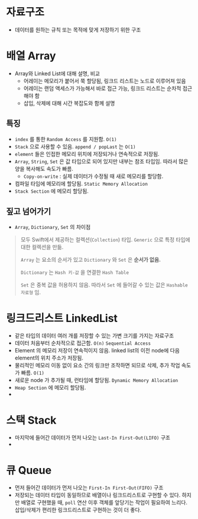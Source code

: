 # 자료구조

* 데이터를 원하는 규칙 또는 목적에 맞게 저장하기 위한 구조

# 배열 Array

- Array와 Linked List에 대해 설명, 비교
  - 어레이는 메모리가 붙어서 쭉 할당됨, 링크드 리스트는 노드로 이루어져 있음
  - 어레이는 랜덤 액세스가 가능해서 바로 접근 가능, 링크드 리스트는 순차적 접근해야 함
  - 삽입, 삭제에 대해 시간 복잡도와 함께 설명

## 특징

* `index` 를 통한 `Random Access` 를 지원함. `O(1)`
* `Stack` 으로 사용할 수 있음. `append / popLast` 는 `O(1)` 
* `element` 들은 인접한 메모리 위치에 저장되거나 연속적으로 저장됨.
* `Array`, `String`, `Set` 은 값 타입으로 되어 있지만 내부는 참조 타입임. 따라서 많은 양을 복사해도 속도가 빠름.
  * `Copy-on-write` : 실제 데이터가 수정될 때 새로 메모리를 할당함. 
* 컴파일 타임에 메모리에 할당됨. `Static Memory Allocation`
* `Stack Section` 에 메모리 할당됨. 





## 짚고 넘어가기

* `Array`, `Dictionary`, `Set` 의 차이점

> 모두 Swift에서 제공하는 컬렉션(`Collection`) 타입. `Generic` 으로 특정 타입에 대한 컬렉션을 만듦.
>
>  `Array` 는 요소의 순서가 있고 `Dictionary` 와 `Set` 은 **순서가 없음.** 
>
> `Dictionary` 는 `Hash 키-값` 을 연결한 `Hash Table` 
>
>  `Set` 은 중복 값을 허용하지 않음. 따라서 `Set` 에 들어갈 수 있는 값은 `Hashable 자료형` 임. 





# 링크드리스트 LinkedList 

* 같은 타입의 데이터 여러 개를 저장할 수 있는 가변 크기를 가지는 자료구조 
* 데이터 처음부터 순차적으로 접근함. `O(n)` `Sequential Access` 
* Element 의 메모리 저장이 연속적이지 않음. linked list의 이전 node에 다음 element의 위치 주소가 저장됨. 
* 물리적인 메모리 이동 없이 요소 간의 링크만 조작하면 되므로 삭제, 추가 작업    속도가 빠름. `O(1)`
* 새로운 node 가 추가될 때, 런타임에 할당됨. `Dynamic Memory Allocation`
* `Heap Section` 에 메모리 할당됨. 
* 









# 스택 Stack 

* 마지막에 들어간 데이터가 먼저 나오는 `Last-In First-Out(LIFO)` 구조 
*  





# 큐 Queue

* 먼저 들어간 데이터가 먼저 나오는 `First-In First-Out(FIFO)` 구조
* 저장되는 데이터 타입이 동일하므로 배열이나 링크드리스트로 구현할 수 있다. 하지만 배열로 구현했을 때, `poll` 연산 이후 객체를 앞당기는 작업이 필요하여 느리다. 삽입/삭제가 편리한 링크드리스트로 구현하는 것이 더 좋다. 



































